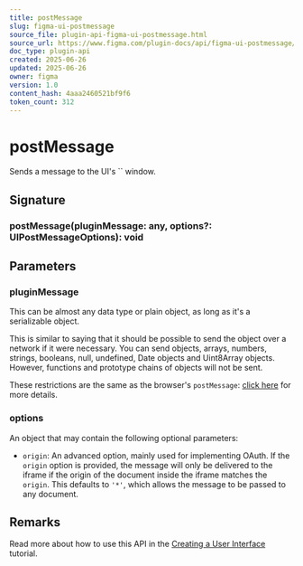 ```yaml
---
title: postMessage
slug: figma-ui-postmessage
source_file: plugin-api-figma-ui-postmessage.html
source_url: https://www.figma.com/plugin-docs/api/figma-ui-postmessage/
doc_type: plugin-api
created: 2025-06-26
updated: 2025-06-26
owner: figma
version: 1.0
content_hash: 4aaa2460521bf9f6
token_count: 312
---
```

# postMessage

Sends a message to the UI's `` window.

## Signature

### postMessage(pluginMessage: any, options?: UIPostMessageOptions): void

## Parameters

### pluginMessage

This can be almost any data type or plain object, as long as it's a serializable object.

This is similar to saying that it should be possible to send the object over a network if it were necessary. You can send objects, arrays, numbers, strings, booleans, null, undefined, Date objects and Uint8Array objects. However, functions and prototype chains of objects will not be sent.

These restrictions are the same as the browser's `postMessage`: [click here](https://developer.mozilla.org/en-US/docs/Web/API/Web_Workers_API/Structured_clone_algorithm) for more details.

### options

An object that may contain the following optional parameters:

- `origin`: An advanced option, mainly used for implementing OAuth. If the `origin` option is provided, the message will only be delivered to the iframe if the origin of the document inside the iframe matches the `origin`. This defaults to `'*'`, which allows the message to be passed to any document.

## Remarks

Read more about how to use this API in the [Creating a User Interface](/plugin-docs/creating-ui/) tutorial.